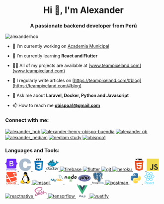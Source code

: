 <h1 align="center">Hi 👋, I'm Alexander</h1>
<h3 align="center">A passionate backend developer from Perú</h3>

<p align="left"> <img src="https://komarev.com/ghpvc/?username=alexanderhob&label=Profile%20views&color=0e75b6&style=flat" alt="alexanderhob" /> </p>

- 🔭 I’m currently working on [Academia Municipal](http://intranet-eltambo.teampixeland.com/)

- 🌱 I’m currently learning **React and Flutter**

- 👨‍💻 All of my projects are available at [www.teampixeland.com](www.teampixeland.com)

- 📝 I regularly write articles on [https://teampixeland.com/#blog](https://teampixeland.com/#blog)

- 💬 Ask me about **Laravel, Docker, Python and Javascript**

- 📫 How to reach me **obispoa1@gmail.com**

<h3 align="left">Connect with me:</h3>
<p align="left">
<a href="https://twitter.com/alexander_hob" target="blank"><img align="center" src="https://cdn.jsdelivr.net/npm/simple-icons@3.0.1/icons/twitter.svg" alt="alexander_hob" height="30" width="40" /></a>
<a href="https://linkedin.com/in/alexander-henry-obispo-buendia" target="blank"><img align="center" src="https://cdn.jsdelivr.net/npm/simple-icons@3.0.1/icons/linkedin.svg" alt="alexander-henry-obispo-buendia" height="30" width="40" /></a>
<a href="https://fb.com/alexander ob" target="blank"><img align="center" src="https://cdn.jsdelivr.net/npm/simple-icons@3.0.1/icons/facebook.svg" alt="alexander ob" height="30" width="40" /></a>
<a href="https://instagram.com/alexander_nediam" target="blank"><img align="center" src="https://cdn.jsdelivr.net/npm/simple-icons@3.0.1/icons/instagram.svg" alt="alexander_nediam" height="30" width="40" /></a>
<a href="https://www.youtube.com/c/nediam study" target="blank"><img align="center" src="https://cdn.jsdelivr.net/npm/simple-icons@3.0.1/icons/youtube.svg" alt="nediam study" height="30" width="40" /></a>
<a href="https://www.hackerrank.com/obispoa1" target="blank"><img align="center" src="https://cdn.jsdelivr.net/npm/simple-icons@3.0.1/icons/hackerrank.svg" alt="obispoa1" height="30" width="40" /></a>
</p>

<h3 align="left">Languages and Tools:</h3>
<p align="left"> <a href="https://getbootstrap.com" target="_blank"> <img src="https://raw.githubusercontent.com/devicons/devicon/master/icons/bootstrap/bootstrap-plain-wordmark.svg" alt="bootstrap" width="40" height="40"/> </a> <a href="https://www.cprogramming.com/" target="_blank"> <img src="https://raw.githubusercontent.com/devicons/devicon/master/icons/c/c-original.svg" alt="c" width="40" height="40"/> </a> <a href="https://www.w3schools.com/css/" target="_blank"> <img src="https://raw.githubusercontent.com/devicons/devicon/master/icons/css3/css3-original-wordmark.svg" alt="css3" width="40" height="40"/> </a> <a href="https://www.docker.com/" target="_blank"> <img src="https://raw.githubusercontent.com/devicons/devicon/master/icons/docker/docker-original-wordmark.svg" alt="docker" width="40" height="40"/> </a> <a href="https://firebase.google.com/" target="_blank"> <img src="https://www.vectorlogo.zone/logos/firebase/firebase-icon.svg" alt="firebase" width="40" height="40"/> </a> <a href="https://flutter.dev" target="_blank"> <img src="https://www.vectorlogo.zone/logos/flutterio/flutterio-icon.svg" alt="flutter" width="40" height="40"/> </a> <a href="https://git-scm.com/" target="_blank"> <img src="https://www.vectorlogo.zone/logos/git-scm/git-scm-icon.svg" alt="git" width="40" height="40"/> </a> <a href="https://heroku.com" target="_blank"> <img src="https://www.vectorlogo.zone/logos/heroku/heroku-icon.svg" alt="heroku" width="40" height="40"/> </a> <a href="https://www.w3.org/html/" target="_blank"> <img src="https://raw.githubusercontent.com/devicons/devicon/master/icons/html5/html5-original-wordmark.svg" alt="html5" width="40" height="40"/> </a> <a href="https://developer.mozilla.org/en-US/docs/Web/JavaScript" target="_blank"> <img src="https://raw.githubusercontent.com/devicons/devicon/master/icons/javascript/javascript-original.svg" alt="javascript" width="40" height="40"/> </a> <a href="https://laravel.com/" target="_blank"> <img src="https://raw.githubusercontent.com/devicons/devicon/master/icons/laravel/laravel-plain-wordmark.svg" alt="laravel" width="40" height="40"/> </a> <a href="https://www.linux.org/" target="_blank"> <img src="https://raw.githubusercontent.com/devicons/devicon/master/icons/linux/linux-original.svg" alt="linux" width="40" height="40"/> </a> <a href="https://www.microsoft.com/en-us/sql-server" target="_blank"> <img src="https://cdn.worldvectorlogo.com/logos/microsoft-sql-server.svg" alt="mssql" width="40" height="40"/> </a> <a href="https://www.mysql.com/" target="_blank"> <img src="https://raw.githubusercontent.com/devicons/devicon/master/icons/mysql/mysql-original-wordmark.svg" alt="mysql" width="40" height="40"/> </a> <a href="https://nodejs.org" target="_blank"> <img src="https://raw.githubusercontent.com/devicons/devicon/master/icons/nodejs/nodejs-original-wordmark.svg" alt="nodejs" width="40" height="40"/> </a> <a href="https://www.php.net" target="_blank"> <img src="https://raw.githubusercontent.com/devicons/devicon/master/icons/php/php-original.svg" alt="php" width="40" height="40"/> </a> <a href="https://www.postgresql.org" target="_blank"> <img src="https://raw.githubusercontent.com/devicons/devicon/master/icons/postgresql/postgresql-original-wordmark.svg" alt="postgresql" width="40" height="40"/> </a> <a href="https://postman.com" target="_blank"> <img src="https://www.vectorlogo.zone/logos/getpostman/getpostman-icon.svg" alt="postman" width="40" height="40"/> </a> <a href="https://www.python.org" target="_blank"> <img src="https://raw.githubusercontent.com/devicons/devicon/master/icons/python/python-original.svg" alt="python" width="40" height="40"/> </a> <a href="https://reactjs.org/" target="_blank"> <img src="https://raw.githubusercontent.com/devicons/devicon/master/icons/react/react-original-wordmark.svg" alt="react" width="40" height="40"/> </a> <a href="https://reactnative.dev/" target="_blank"> <img src="https://reactnative.dev/img/header_logo.svg" alt="reactnative" width="40" height="40"/> </a> <a href="https://sass-lang.com" target="_blank"> <img src="https://raw.githubusercontent.com/devicons/devicon/master/icons/sass/sass-original.svg" alt="sass" width="40" height="40"/> </a> <a href="https://www.tensorflow.org" target="_blank"> <img src="https://www.vectorlogo.zone/logos/tensorflow/tensorflow-icon.svg" alt="tensorflow" width="40" height="40"/> </a> <a href="https://vuejs.org/" target="_blank"> <img src="https://raw.githubusercontent.com/devicons/devicon/master/icons/vuejs/vuejs-original-wordmark.svg" alt="vuejs" width="40" height="40"/> </a> <a href="https://vuetifyjs.com/en/" target="_blank"> <img src="https://bestofjs.org/logos/vuetify.svg" alt="vuetify" width="40" height="40"/> </a> </p>
